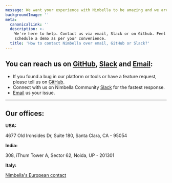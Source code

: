 ```yaml
---
message: We want your experience with Nimbella to be amazing and we are here to help.
backgroundImage: ''
meta:
  canonicalLink: ''
  description: >-
    We're here to help. Contact us via email, Slack or on Github. Feel free to
    schedule a demo as per your convenience. 
  title: 'How to contact Nimbella over email, GitHub or Slack?'
---
```

## You can reach us on [GitHub](https://github.com/nimbella), [Slack](https://nimbella-community.slack.com/join/shared_invite/enQtNjg1NzE1OTE3MDI4LWRmOTE0ODVmYzMzODMxNWQ5MDIyMTMxOWZlOTY4NGMxNWUwMmFkM2E2MjRjYWZlNDE1OTUyMjFhNDAyYjZhZDc#/) and [Email](mailto:support@nimbella.com):

* If you found a bug in our platform or tools or have a feature request, please tell us on [GitHub](https://github.com/nimbella).
* Connect with us on Nimbella Community [Slack](https://nimbella-community.slack.com/join/shared_invite/enQtNjg1NzE1OTE3MDI4LWRmOTE0ODVmYzMzODMxNWQ5MDIyMTMxOWZlOTY4NGMxNWUwMmFkM2E2MjRjYWZlNDE1OTUyMjFhNDAyYjZhZDc#/) for the fastest response.
* [Email](mailto:support@nimbella.com) us your issue. 

---


## Our offices:

**USA:** 

4677 Old Ironsides Dr, Suite 180,
Santa Clara, CA - 95054

**India:**

308, iThum Tower A, Sector 62,
Noida, UP - 201301

**Italy:**

[Nimbella's European contact](https://nimbella.com/employees/michele-sciabarra)
